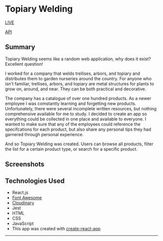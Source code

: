 # Topiary Welding

[LIVE](https://at-product-guide.now.sh)

[API](https://github.com/capnnemo2/at-product-guide-api)

## Summary

Topiary Welding seems like a random web application, why does it exist? Excellent question!

I worked for a company that welds trellises, arbors, and topiary and distributes them to garden nurseries around the country. For anyone who isn't familiar, trellises, arbors, and topiary are metal structures for plants to grow on, around, and near. They can be both practical and decorative.

The company has a catalogue of over one hundred products. As a newer employee I was comstantly learning and forgetting new products. Unfortunately, there were several incomplete written resources, but nothing comprehensive available for me to study. I decided to create an app so everything could be collected in one place and available to everyone. I wanted to make sure that any of the employees could reference the specifcations for each product, but also share any personal tips they had garnered through personal experience.

And so Topiary Welding was created. Users can browse all products, filter the list for a certain product type, or search for a specific product.

## Screenshots

## Technologies Used

- React.js
- [Font Awesome](https://www.npmjs.com/package/@fortawesome/react-fontawesome)
- [Cloudinary](https://www.npmjs.com/package/cloudinary)
- Jest
- HTML
- CSS
- JavaScript
- This app was created with [create-react-app](https://github.com/facebook/create-react-app)

---
